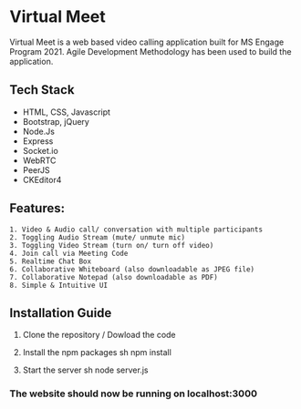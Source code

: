 # Virtual Meet
Virtual Meet is a web based video calling application built for MS Engage Program 2021. Agile Development Methodology has been used to build the application.

## Tech Stack
- HTML, CSS, Javascript
- Bootstrap, jQuery
- Node.Js
- Express
- Socket.io
- WebRTC
- PeerJS
- CKEditor4
    
## Features:
    1. Video & Audio call/ conversation with multiple participants
    2. Toggling Audio Stream (mute/ unmute mic)
    3. Toggling Video Stream (turn on/ turn off video)
    4. Join call via Meeting Code
    5. Realtime Chat Box
    6. Collaborative Whiteboard (also downloadable as JPEG file)
    7. Collaborative Notepad (also downloadable as PDF)
    8. Simple & Intuitive UI
    
 ## Installation Guide
   1. Clone the repository / Dowload the code
 
   2. Install the npm packages
      sh
      npm install
            
   3. Start the server
      sh
      node server.js
      
### The website should now be running on localhost:3000






 

